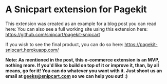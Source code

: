 # A Snicpart extension for Pagekit

This extension was created as an example for a blog post you can read here: 
You can also see a full working site using this extension here: https://github.com/snipcart/pagekit-snipcart

If you wish to see the final product, you can do so here: https://pagekit-snipcart.herokuapp.com/

**Note: As mentioned in the post, this e-commerce extension is an MVP, nothing more. If you'd like to build on top of it or improve it, than, by all means, go for it! You can do whatever you want with it. Just shoot us an email at geeks@snipcart.com so we can help you out! :)**

